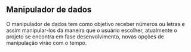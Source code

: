 ## Manipulador de dados

O manipulador de dados tem como objetivo receber números ou letras e assim manipular-los da maneira que o usuário escolher, 
atualmente o projeto se encontra em fase desenvolvimento, novas opções de manipulação virão com o tempo.
